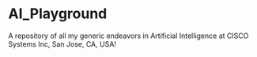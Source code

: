 # AI_Playground
A repository of all my generic endeavors in Artificial Intelligence at CISCO Systems Inc, San Jose, CA, USA!
